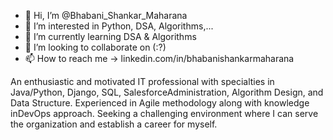 - 👋 Hi, I’m @Bhabani_Shankar_Maharana
- 👀 I’m interested in Python, DSA, Algorithms,...
- 🌱 I’m currently learning DSA & Algorithms
- 💞️ I’m looking to collaborate on (:?)
- 📫 How to reach me -> linkedin.com/in/bhabanishankarmaharana

<!---
bhabanishankar8964/bhabanishankar8964 is a ✨ special ✨ repository because its `README.md` (this file) appears on your GitHub profile.
You can click the Preview link to take a look at your changes.
--->
An enthusiastic and motivated IT professional with specialties in Java/Python, Django, SQL, SalesforceAdministration, Algorithm Design, and Data Structure. Experienced in Agile methodology along with knowledge inDevOps approach.
Seeking a challenging environment where I can serve the organization and establish a career for myself.
